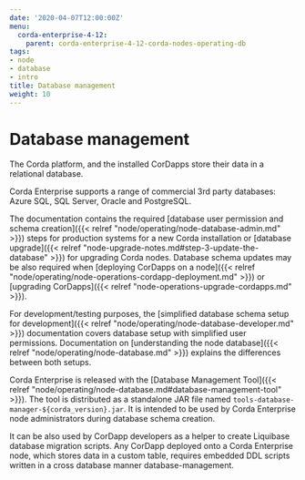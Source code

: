 ```yaml
---
date: '2020-04-07T12:00:00Z'
menu:
  corda-enterprise-4-12:
    parent: corda-enterprise-4-12-corda-nodes-operating-db
tags:
- node
- database
- intro
title: Database management
weight: 10
---
```



# Database management

The Corda platform, and the installed CorDapps store their data in a relational database.

Corda Enterprise supports a range of commercial 3rd party databases: Azure SQL, SQL Server, Oracle and PostgreSQL.

The documentation contains the required [database user permission and schema creation]({{< relref "node/operating/node-database-admin.md" >}}) steps
for production systems for a new Corda installation or [database upgrade]({{< relref "node-upgrade-notes.md#step-3-update-the-database" >}}) for upgrading Corda nodes.
Database schema updates may be also required when [deploying CorDapps on a node]({{< relref "node/operating/node-operations-cordapp-deployment.md" >}})
or [upgrading CorDapps]({{< relref "node-operations-upgrade-cordapps.md" >}}).

For development/testing purposes, the [simplified database schema setup for development]({{< relref "node/operating/node-database-developer.md" >}}) documentation covers database setup with simplified user permissions. Documentation on [understanding the node database]({{< relref "node/operating/node-database.md" >}}) explains the differences between both setups.

Corda Enterprise is released with the [Database Management Tool]({{< relref "node/operating/node-database.md#database-management-tool" >}}).
The tool is distributed as a standalone JAR file named `tools-database-manager-${corda_version}.jar`.
It is intended to be used by Corda Enterprise node administrators during database schema creation.

It can be also used by CorDapp developers as a helper to create Liquibase database migration scripts.
Any CorDapp deployed onto a Corda Enterprise node, which stores data in a custom table,
requires embedded DDL scripts written in a cross database manner database-management.
